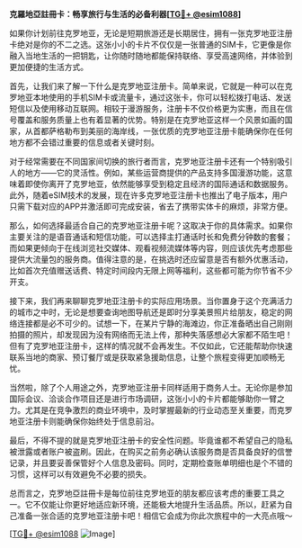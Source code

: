 **克羅地亞註冊卡：畅享旅行与生活的必备利器[[TG💪+ @esim1088](https://t.me/s/esim1088)]**

如果你计划前往克罗地亚，无论是短期旅游还是长期居住，拥有一张克罗地亚注册卡绝对是你的不二之选。这张小小的卡片不仅仅是一张普通的SIM卡，它更像是你融入当地生活的一把钥匙，让你随时随地都能保持联络、享受高速网络，并体验到更加便捷的生活方式。

首先，让我们来了解一下什么是克罗地亚注册卡。简单来说，它就是一种可以在克罗地亚本地使用的手机SIM卡或流量卡，通过这张卡，你可以轻松拨打电话、发送短信以及使用移动互联网。相较于漫游服务，注册卡不仅价格更为实惠，而且在信号覆盖和服务质量上也有着显著的优势。特别是在克罗地亚这样一个风景如画的国家，从首都萨格勒布到美丽的海岸线，一张优质的克罗地亚注册卡能确保你在任何地方都不会错过重要的信息或者关键时刻。

对于经常需要在不同国家间切换的旅行者而言，克罗地亚注册卡还有一个特别吸引人的地方——它的灵活性。例如，某些运营商提供的产品支持多国漫游功能，这意味着即使你离开了克罗地亚，依然能够享受到稳定且经济的国际通话和数据服务。此外，随着eSIM技术的发展，现在许多克罗地亚注册卡也推出了电子版本，用户只需下载对应的APP并激活即可完成安装，省去了携带实体卡的麻烦，非常方便。

那么，如何选择最适合自己的克罗地亚注册卡呢？这取决于你的具体需求。如果你主要关注的是语音通话和短信功能，可以选择主打通话时长和免费分钟数的套餐；而如果更倾向于在线浏览社交媒体、观看视频流媒体等内容，则应该优先考虑那些提供大流量包的服务商。值得注意的是，在挑选时还应留意是否有额外优惠活动，比如首次充值赠送话费、特定时间段内无限上网等福利，这些都可能为你节省不少开支。

接下来，我们再来聊聊克罗地亚注册卡的实际应用场景。当你置身于这个充满活力的城市之中时，无论是想要查询地图导航还是即时分享美景照片给朋友，稳定的网络连接都是必不可少的。试想一下，在某片宁静的海滩边，你正准备晒出自己刚刚拍摄的照片，却发现因为没有网络而无法上传，那种失落感想必大家都不陌生吧！但有了克罗地亚注册卡，这样的情况就不会再发生。不仅如此，它还能帮助你快速联系当地的商家、预订餐厅或是获取紧急援助信息，让整个旅程变得更加顺畅无忧。

当然啦，除了个人用途之外，克罗地亚注册卡同样适用于商务人士。无论你是参加国际会议、洽谈合作项目还是进行市场调研，这张小小的卡片都能够助你一臂之力。尤其是在竞争激烈的商业环境中，及时掌握最新的行业动态至关重要，而克罗地亚注册卡则能确保你始终处于信息前沿。

最后，不得不提的就是克罗地亚注册卡的安全性问题。毕竟谁都不希望自己的隐私被泄露或者账户被盗刷。因此，在购买之前务必确认该服务商是否具备良好的信誉记录，并且要妥善保管好个人信息及密码。同时，定期检查账单明细也是个不错的习惯，这样可以有效避免不必要的损失。

总而言之，克罗地亞註冊卡是每位前往克罗地亚的朋友都应该考虑的重要工具之一。它不仅能让你更好地适应新环境，还能极大地提升生活品质。所以，赶紧为自己准备一张合适的克罗地亚注册卡吧！相信它会成为你此次旅程中的一大亮点哦～

[[TG💪+ @esim1088](https://t.me/s/esim1088) ![Image](https://i.postimg.cc/4NQfJmqS/Snipaste-2025-05-13-00-14-12.png)]